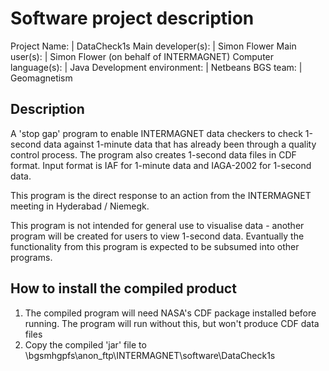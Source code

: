 # Software project description

Project Name:            | DataCheck1s
Main developer(s):       | Simon Flower
Main user(s):            | Simon Flower (on behalf of INTERMAGNET)
Computer language(s):    | Java
Development environment: | Netbeans
BGS team:                | Geomagnetism


## Description

A 'stop gap' program to enable INTERMAGNET data checkers to check 1-second data against 1-minute data that has already been through a quality control process. The program also creates 1-second data files in CDF format. Input format is IAF for 1-minute data and IAGA-2002 for 1-second data.

This program is the direct response to an action from the INTERMAGNET meeting in Hyderabad / Niemegk.

This program is not intended for general use to visualise data - another program will be created for users to view 1-second data. Evantually the functionality from this program is expected to be subsumed into other programs.


## How to install the compiled product

1. The compiled program will need NASA's CDF package installed before running. The program will run without this, but won't produce CDF data files
2. Copy the compiled 'jar' file to \\bgsmhgpfs\anon_ftp\INTERMAGNET\software\DataCheck1s
